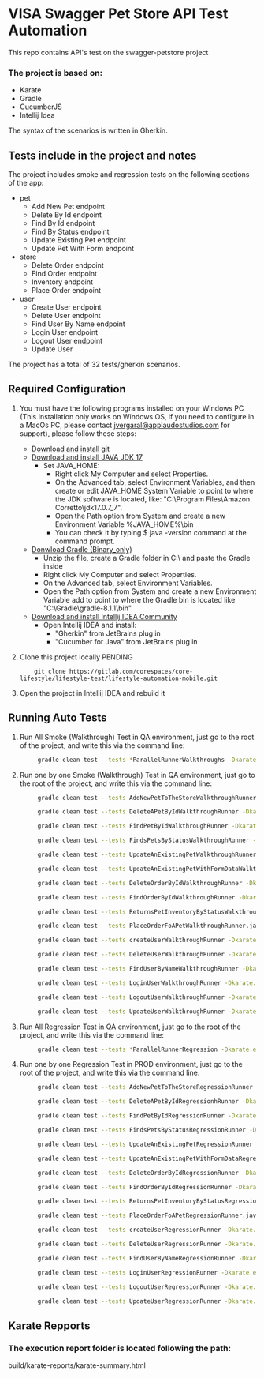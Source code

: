 # VISA Swagger Pet Store API Test Automation

This repo contains API's test on the swagger-petstore project
 
### The project is based on:
 
- Karate
- Gradle
- CucumberJS
- Intellij Idea


The syntax of the scenarios is written in Gherkin.
 
## Tests include in the project and notes
 
The project includes smoke and regression tests on the following sections of the app:
 
- pet
    - Add New Pet endpoint
    - Delete By Id endpoint
    - Find By Id endpoint
    - Find By Status endpoint
    - Update Existing Pet endpoint
    - Update Pet With Form endpoint
- store
    - Delete Order endpoint
    - Find Order endpoint
    - Inventory endpoint
    - Place Order endpoint
- user
    - Create User endpoint
    - Delete User endpoint
    - Find User By Name endpoint
    - Login User endpoint
    - Logout User endpoint
    - Update User

The project has a total of 32 tests/gherkin scenarios.
 
## Required Configuration
 
1. You must have the following programs installed on your Windows PC (This Installation only works on Windows OS, if you need to configure in a MacOs PC, please contact jvergaral@applaudostudios.com for support), please follow these steps:
 
    - [Download and install git](https://github.com/git-guides/install-git#:~:text=To%20install%20Git%2C%20navigate%20to,installation%20by%20typing%3A%20git%20version%20.)
    - [Download and install JAVA JDK 17](https://docs.aws.amazon.com/corretto/latest/corretto-17-ug/downloads-list.html)
      - Set JAVA_HOME:
          - Right click My Computer and select Properties.
          - On the Advanced tab, select Environment Variables, and then create or edit JAVA_HOME System Variable to point to where the JDK software is located, like: "C:\Program Files\Amazon Corretto\jdk17.0.7_7".
          - Open the Path option from System and create a new Environment Variable %JAVA_HOME%\bin
          - You can check it by typing $ java -version command at the command prompt.
   - [Donwload Gradle (Binary_only)](https://gradle.org/install/)
     - Unzip the file, create a Gradle folder in C:\ and paste the Gradle inside
     - Right click My Computer and select Properties.
     - On the Advanced tab, select Environment Variables.
     - Open the Path option from System and create a new Environment Variable add to point to where the Gradle bin is located like "C:\Gradle\gradle-8.1.1\bin"
   - [Download and install Intellij IDEA Community](https://www.jetbrains.com/idea/)
      - Open Intellij IDEA and install:
        - "Gherkin" from JetBrains plug in
        - "Cucumber for Java" from JetBrains plug in 

2. Clone this project locally
 PENDING
    ```git
        git clone https://gitlab.com/corespaces/core-lifestyle/lifestyle-test/lifestyle-automation-mobile.git
    ```
 
3. Open the project in Intellij IDEA and rebuild it 
 
## Running Auto Tests

1. Run All Smoke (Walkthrough) Test in QA environment, just go to the root of the project, and write this via the command line:
   ```bash
        gradle clean test --tests *ParallelRunnerWalkthroughs -Dkarate.env="qa" -i
   ```
2. Run one by one Smoke (Walkthrough) Test in QA environment, just go to the root of the project, and write this via the command line: 
   ```bash
        gradle clean test --tests AddNewPetToTheStoreWalkthroughRunner -Dkarate.env="qa" -i
   ```
   ```bash
        gradle clean test --tests DeleteAPetByIdWalkthroughRunner -Dkarate.env="qa" -i
   ```
   ```bash
        gradle clean test --tests FindPetByIdWalkthroughRunner -Dkarate.env="qa" -i
   ```
   ```bash
        gradle clean test --tests FindsPetsByStatusWalkthroughRunner -Dkarate.env="qa" -i
   ```
   ```bash
        gradle clean test --tests UpdateAnExistingPetWalkthroughRunner -Dkarate.env="qa" -i
   ```
   ```bash
        gradle clean test --tests UpdateAnExistingPetWithFormDataWalkthroughRunner -Dkarate.env="qa" -i
   ```
   ```bash
        gradle clean test --tests DeleteOrderByIdWalkthroughRunner -Dkarate.env="qa" -i
   ```
   ```bash
        gradle clean test --tests FindOrderByIdWalkthroughRunner -Dkarate.env="qa" -i
   ```
   ```bash
        gradle clean test --tests ReturnsPetInventoryByStatusWalkthroughRunner -Dkarate.env="qa" -i
   ```
   ```bash
        gradle clean test --tests PlaceOrderFoAPetWalkthroughRunner.java -Dkarate.env="qa" -i
   ```
   ```bash
        gradle clean test --tests createUserWalkthroughRunner -Dkarate.env="qa" -i
   ```
   ```bash
        gradle clean test --tests DeleteUserWalkthroughRunner -Dkarate.env="qa" -i
   ```
   ```bash
        gradle clean test --tests FindUserByNameWalkthroughRunner -Dkarate.env="qa" -i
   ```
   ```bash
        gradle clean test --tests LoginUserWalkthroughRunner -Dkarate.env="qa" -i
   ```
   ```bash
        gradle clean test --tests LogoutUserWalkthroughRunner -Dkarate.env="qa" -i
   ```
   ```bash
        gradle clean test --tests UpdateUserWalkthroughRunner -Dkarate.env="qa" -i
   ```
4. Run All Regression Test in QA environment, just go to the root of the project, and write this via the command line:
   ```bash
        gradle clean test --tests *ParallelRunnerRegression -Dkarate.env="qa" -i
   ```
5. Run one by one Regression Test in PROD environment, just go to the root of the project, and write this via the command line:
   ```bash
        gradle clean test --tests AddNewPetToTheStoreRegressionRunner -Dkarate.env="qa" -i
   ```
   ```bash
        gradle clean test --tests DeleteAPetByIdRegressionhRunner -Dkarate.env="qa" -i
   ```
   ```bash
        gradle clean test --tests FindPetByIdRegressionRunner -Dkarate.env="qa" -i
   ```
   ```bash
        gradle clean test --tests FindsPetsByStatusRegressionRunner -Dkarate.env="qa" -i
   ```
   ```bash
        gradle clean test --tests UpdateAnExistingPetRegressionRunner -Dkarate.env="qa" -i
   ```
   ```bash
        gradle clean test --tests UpdateAnExistingPetWithFormDataRegressionRunner -Dkarate.env="qa" -i
   ```
   ```bash
        gradle clean test --tests DeleteOrderByIdRegressionRunner -Dkarate.env="qa" -i
   ```
   ```bash
        gradle clean test --tests FindOrderByIdRegressionRunner -Dkarate.env="qa" -i
   ```
   ```bash
        gradle clean test --tests ReturnsPetInventoryByStatusRegressionRunner -Dkarate.env="qa" -i
   ```
   ```bash
        gradle clean test --tests PlaceOrderFoAPetRegressionRunner.java -Dkarate.env="qa" -i
   ```
   ```bash
        gradle clean test --tests createUserRegressionRunner -Dkarate.env="qa" -i
   ```
   ```bash
        gradle clean test --tests DeleteUserRegressionRunner -Dkarate.env="qa" -i
   ```
   ```bash
        gradle clean test --tests FindUserByNameRegressionRunner -Dkarate.env="qa" -i
   ```
   ```bash
        gradle clean test --tests LoginUserRegressionRunner -Dkarate.env="qa" -i
   ```
   ```bash
        gradle clean test --tests LogoutUserRegressionRunner -Dkarate.env="qa" -i
   ```
   ```bash
        gradle clean test --tests UpdateUserRegressionRunner -Dkarate.env="qa" -i
   ```
## Karate Repports

### The execution report folder is located following the path:

build/karate-reports/karate-summary.html   